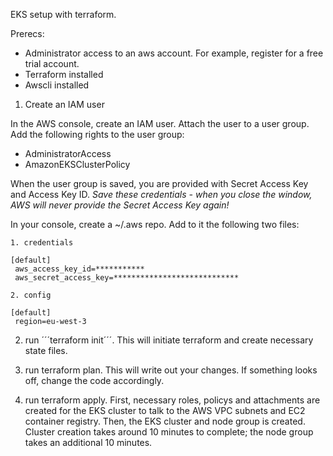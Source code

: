 EKS setup with terraform.

Prerecs:
- Administrator access to an aws account. For example, register for a free trial account. 
- Terraform installed
- Awscli installed

1. Create an IAM user

In the AWS console, create an IAM user. Attach the user to a user group. Add the following rights to the user group:
 - AdministratorAccess
 - AmazonEKSClusterPolicy

When the user group is saved, you are provided with Secret Access Key and Access Key ID. *Save these credentials - when you close the window, AWS will never provide the Secret Access Key again!*

In your console, create a ~/.aws repo. Add to it the following two files:

    1. credentials

    [default]
     aws_access_key_id=***********
     aws_secret_access_key=****************************

    2. config

    [default]
     region=eu-west-3

2. run ´´´terraform init´´´. This will initiate terraform and create necessary state files.

3. run terraform plan. This will write out your changes. If something looks off, change the code accordingly.

4. run terraform apply. First, necessary roles, policys and attachments are created for the EKS cluster to talk to the AWS VPC subnets and EC2 container registry. Then, the EKS cluster and node group is created. Cluster creation takes around 10 minutes to complete; the node group takes an additional 10 minutes.

